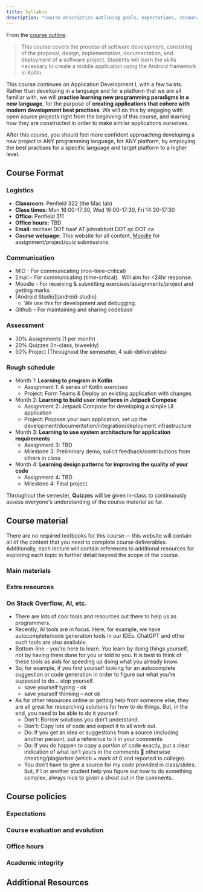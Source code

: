 ```yaml
---
title: Syllabus
description: "Course description outlining goals, expectations, resources, and other important information."
---
```


From the [course outline](/about/course-outline): 

> This course covers the process of software development, consisting of the proposal, design, implementation, documentation, and deployment of a software project. Students will learn the skills necessary to create a mobile application using the Android framework in Kotlin.

This course continues on Application Development I, with a few twists. Rather than developing in a language and for a platform that we are all familiar with, we will **practise learning new programming paradigms in a new language**, for the purpose of **creating applications that cohere with modern development best practises**. We will do this by engaging with open source projects right from the beginning of this course, and learning how they are constructed in order to make similar applications ourselves.

After this course, you should feel more confident approaching developing a new project in ANY programming language, for ANY platform, by employing the best practises for a specific language and target platform to a higher level.

## Course Format

### Logistics

- **Classroom:** Penfield 322 (the Mac lab)
- **Class times:** Mon 16:00-17:30, Wed 16:00-17:30, Fri 14:30-17:30 
- **Office:** Penfield 311
- **Office hours:** TBD
- **Email:** michael DOT haaf AT johnabbott DOT qc DOT ca
- **Course webpage:** This website for all content, [Moodle](#) for assignment/project/quiz submissions.

### Communication
- MIO - For communicating (non-time-critical)
- Email - For communicating (time-critical).  Will aim for <24hr response.
- Moodle - For receiving & submitting exercises/assignments/project and getting marks
- [Android Studio][android-studio]
  - We use this for development and debugging.
- Github – For maintaining and sharing codebase

### Assessment

- 30% Assignments (1 per month)
- 20% Quizzes (In-class, biweekly)
- 50% Project (Throughout the semeseter, 4 sub-deliverables)

### Rough schedule

- Month 1: **Learning to program in Kotlin**
  - Assignment 1: A series of Kotlin exercises
  - Project: Form Teams & Deploy an existing application with changes
- Month 2: **Learning to build user interfaces in Jetpack Compose**
  - Assignment 2: Jetpack Compose for developing a simple UI application
  - Project: Propose your own application, set up the development/documentation/integration/deployment infrastructure
- Month 3: **Learning to use system architecture for application requirements**
  - Assignment 3: TBD
  - Milestone 3: Preliminary demo, solicit feedback/contributions from others in class
- Month 4: **Learning design patterns for improving the quality of your code**
  - Assignment 4: TBD
  - Milestone 4: Final project

Throughout the semester, **Quizzes** will be given in-class to continuously assess everyone's understanding of the course material so far. 

## Course material

There are no required textbooks for this course -- this website will contain all of the content that you need to complete course deliverables. Additionally, each lecture will contain references to additional resources for exploring each topic in further detail beyond the scope of the course.

### Main materials

### Extra resources

### On Stack Overflow, AI, etc.

- There are lots of cool tools and resources out there to help us as programmers.
- Recently, AI tools are in focus. Here, for example, we have autocomplete/code generation tools in our IDEs. ChatGPT and other such tools are also available.
- Bottom-line – you're here to learn. You learn by doing things yourself, not by having them done for you or told to you. It is best to think of these tools as aids for speeding up doing what you already know.
- So, for example, if you find yourself looking for an autocomplete suggestion or code generation in order to figure out what you're supposed to do… stop yourself.
  - save yourself typing - ok
  - save yourself thinking – not ok
- As for other resources online or getting help from someone else, they are all great for researching solutions for how to do things. But, in the end, you need to be able to do it yourself.
  - Don't: Borrow solutions you don't understand.
  - Don't: Copy lots of code and expect it to all work out.
  - Do: If you get an idea or suggestions from a source (including another person), put a reference to it in your comments
  - Do: If you do happen to copy a portion of code exactly, put a clear indication of what isn't yours in the comments  otherwise cheating/plagiarism (which = mark of 0 and reported to college).
  - You don't have to give a source for my code provided in class/slides. But, if I or another student help you figure out how to do something complex, always nice to given a shout out in the comments.

## Course policies

### Expectations

### Course evaluation and evolution

### Office hours

### Academic integrity

## Additional Resources
